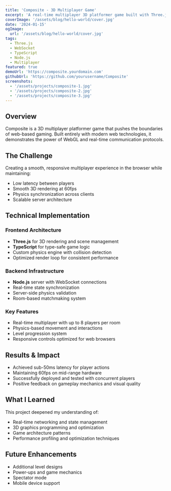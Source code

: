 ```yaml
---
title: 'Composite - 3D Multiplayer Game'
excerpt: 'A real-time multiplayer 3D platformer game built with Three.js and WebSockets. Players navigate through challenging levels with physics-based mechanics in an immersive 3D environment.'
coverImage: '/assets/blog/hello-world/cover.jpg'
date: '2024-01-15'
ogImage:
  url: '/assets/blog/hello-world/cover.jpg'
tags:
  - Three.js
  - WebSocket
  - TypeScript
  - Node.js
  - Multiplayer
featured: true
demoUrl: 'https://composite.yourdomain.com'
githubUrl: 'https://github.com/yourusername/Composite'
screenshots:
  - '/assets/projects/composite-1.jpg'
  - '/assets/projects/composite-2.jpg'
  - '/assets/projects/composite-3.jpg'
---
```


## Overview

Composite is a 3D multiplayer platformer game that pushes the boundaries of web-based gaming. Built entirely with modern web technologies, it demonstrates the power of WebGL and real-time communication protocols.

## The Challenge

Creating a smooth, responsive multiplayer experience in the browser while maintaining:
- Low latency between players
- Smooth 3D rendering at 60fps
- Physics synchronization across clients
- Scalable server architecture

## Technical Implementation

### Frontend Architecture
- **Three.js** for 3D rendering and scene management
- **TypeScript** for type-safe game logic
- Custom physics engine with collision detection
- Optimized render loop for consistent performance

### Backend Infrastructure
- **Node.js** server with WebSocket connections
- Real-time state synchronization
- Server-side physics validation
- Room-based matchmaking system

### Key Features
- Real-time multiplayer with up to 8 players per room
- Physics-based movement and interactions
- Level progression system
- Responsive controls optimized for web browsers

## Results & Impact

- Achieved sub-50ms latency for player actions
- Maintaining 60fps on mid-range hardware
- Successfully deployed and tested with concurrent players
- Positive feedback on gameplay mechanics and visual quality

## What I Learned

This project deepened my understanding of:
- Real-time networking and state management
- 3D graphics programming and optimization
- Game architecture patterns
- Performance profiling and optimization techniques

## Future Enhancements

- Additional level designs
- Power-ups and game mechanics
- Spectator mode
- Mobile device support
